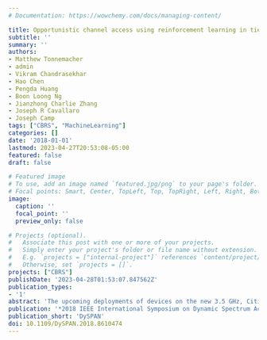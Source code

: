 ```yaml
---
# Documentation: https://wowchemy.com/docs/managing-content/

title: Opportunistic channel access using reinforcement learning in tiered CBRS networks
subtitle: ''
summary: ''
authors:
- Matthew Tonnemacher
- admin
- Vikram Chandrasekhar
- Hao Chen
- Pengda Huang
- Boon Loong Ng
- Jianzhong Charlie Zhang
- Joseph R Cavallaro
- Joseph Camp
tags: ["CBRS", "MachineLearning"]
categories: []
date: '2018-01-01'
lastmod: 2023-04-27T20:53:08-05:00
featured: false
draft: false

# Featured image
# To use, add an image named `featured.jpg/png` to your page's folder.
# Focal points: Smart, Center, TopLeft, Top, TopRight, Left, Right, BottomLeft, Bottom, BottomRight.
image:
  caption: ''
  focal_point: ''
  preview_only: false

# Projects (optional).
#   Associate this post with one or more of your projects.
#   Simply enter your project's folder or file name without extension.
#   E.g. `projects = ["internal-project"]` references `content/project/deep-learning/index.md`.
#   Otherwise, set `projects = []`.
projects: ["CBRS"]
publishDate: '2023-04-28T01:53:07.847562Z'
publication_types:
- '1'
abstract: 'The upcoming deployments of devices on the new 3.5 GHz, Citizens Broadband Radio Service (CBRS) is expected to enable innovation by lowering the barrier to entry into LTE and other technologies. With a three-tiered spectrum-sharing solution, the CBRS band promises to allow coexistence of federal incumbent users, priority licensees, and general users. While there have been many works studying cellular traffic offloading to unlicensed bands (e.g., Licensed Assisted Access) or minimizing interference in Cognitive Radio Networks, there has been comparatively little work on maximizing spatial reuse of spectrum in a shared spectrum CBRS network. Hence, the essence of this work is to leverage listen-before-talk (LBT) schemes over a CBRS network for increasing the spatial reuse at secondary (general) users while minimizing the interference footprint on higher-tier (incumbent) users. In this work, we propose LBT schemes that allow opportunistic access to licensed, CBRS spectrum and test our LBT schemes on a custom testbed with multiple software-defined radios and a real-time signal analyzer. We find that by allowing LBT spectrum sharing in a two carrier, two eNB scenario, we see upwards of 50% user perceived throughput (UPT) gains for both eNBs. Furthermore, we examine the use of Q-learning to adapt the energy-detection threshold (EDT), combating problematic topologies such as hidden and exposed nodes. When adapting the EDT of opportunistically transmitting nodes, we see up to 350% gains in average secondary node UPT in certain difficult topologies with merely a 4% reduction in primary node UPT.'
publication: '*2018 IEEE International Symposium on Dynamic Spectrum Access Networks*'
publication_short: 'DySPAN'
doi: 10.1109/DySPAN.2018.8610474
---
```

